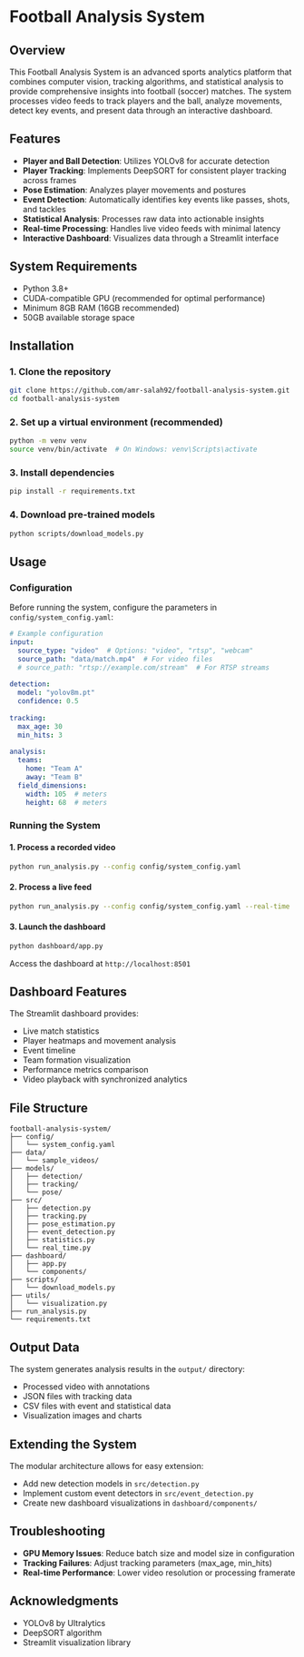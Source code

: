 # Football Analysis System

## Overview
This Football Analysis System is an advanced sports analytics platform that combines computer vision, tracking algorithms, and statistical analysis to provide comprehensive insights into football (soccer) matches. The system processes video feeds to track players and the ball, analyze movements, detect key events, and present data through an interactive dashboard.

## Features
- **Player and Ball Detection**: Utilizes YOLOv8 for accurate detection
- **Player Tracking**: Implements DeepSORT for consistent player tracking across frames
- **Pose Estimation**: Analyzes player movements and postures
- **Event Detection**: Automatically identifies key events like passes, shots, and tackles
- **Statistical Analysis**: Processes raw data into actionable insights
- **Real-time Processing**: Handles live video feeds with minimal latency
- **Interactive Dashboard**: Visualizes data through a Streamlit interface

## System Requirements
- Python 3.8+
- CUDA-compatible GPU (recommended for optimal performance)
- Minimum 8GB RAM (16GB recommended)
- 50GB available storage space

## Installation

### 1. Clone the repository
```bash
git clone https://github.com/amr-salah92/football-analysis-system.git
cd football-analysis-system
```

### 2. Set up a virtual environment (recommended)
```bash
python -m venv venv
source venv/bin/activate  # On Windows: venv\Scripts\activate
```

### 3. Install dependencies
```bash
pip install -r requirements.txt
```

### 4. Download pre-trained models
```bash
python scripts/download_models.py
```

## Usage

### Configuration
Before running the system, configure the parameters in `config/system_config.yaml`:

```yaml
# Example configuration
input:
  source_type: "video"  # Options: "video", "rtsp", "webcam"
  source_path: "data/match.mp4"  # For video files
  # source_path: "rtsp://example.com/stream"  # For RTSP streams
  
detection:
  model: "yolov8m.pt"
  confidence: 0.5
  
tracking:
  max_age: 30
  min_hits: 3
  
analysis:
  teams:
    home: "Team A"
    away: "Team B"
  field_dimensions:
    width: 105  # meters
    height: 68  # meters
```

### Running the System

#### 1. Process a recorded video
```bash
python run_analysis.py --config config/system_config.yaml
```

#### 2. Process a live feed
```bash
python run_analysis.py --config config/system_config.yaml --real-time
```

#### 3. Launch the dashboard
```bash
python dashboard/app.py
```
Access the dashboard at `http://localhost:8501`

## Dashboard Features
The Streamlit dashboard provides:
- Live match statistics
- Player heatmaps and movement analysis
- Event timeline
- Team formation visualization
- Performance metrics comparison
- Video playback with synchronized analytics

## File Structure
```
football-analysis-system/
├── config/
│   └── system_config.yaml
├── data/
│   └── sample_videos/
├── models/
│   ├── detection/
│   ├── tracking/
│   └── pose/
├── src/
│   ├── detection.py
│   ├── tracking.py
│   ├── pose_estimation.py
│   ├── event_detection.py
│   ├── statistics.py
│   └── real_time.py
├── dashboard/
│   ├── app.py
│   └── components/
├── scripts/
│   └── download_models.py
├── utils/
│   └── visualization.py
├── run_analysis.py
└── requirements.txt
```

## Output Data
The system generates analysis results in the `output/` directory:
- Processed video with annotations
- JSON files with tracking data
- CSV files with event and statistical data
- Visualization images and charts

## Extending the System
The modular architecture allows for easy extension:
- Add new detection models in `src/detection.py`
- Implement custom event detectors in `src/event_detection.py`
- Create new dashboard visualizations in `dashboard/components/`

## Troubleshooting
- **GPU Memory Issues**: Reduce batch size and model size in configuration
- **Tracking Failures**: Adjust tracking parameters (max_age, min_hits)
- **Real-time Performance**: Lower video resolution or processing framerate

## Acknowledgments
- YOLOv8 by Ultralytics
- DeepSORT algorithm
- Streamlit visualization library
